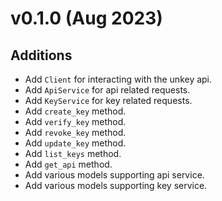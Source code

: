 # v0.1.0 (Aug 2023)

## Additions

- Add `Client` for interacting with the unkey api.
- Add `ApiService` for api related requests.
- Add `KeyService` for key related requests.
- Add `create_key` method.
- Add `verify_key` method.
- Add `revoke_key` method.
- Add `update_key` method.
- Add `list_keys` method.
- Add `get_api` method.
- Add various models supporting api service.
- Add various models supporting key service.

